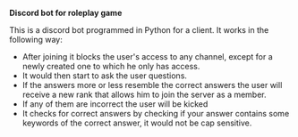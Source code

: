 **Discord bot for roleplay game**

This is a discord bot programmed in Python for a client.
It works in the following way:
- After joining it blocks the user's access to any channel, except for a newly created one to which he only has access.
- It would then start to ask the user questions.
- If the answers more or less resemble the correct answers the user will receive a new rank that allows him to join the server as a member.
- If any of them are incorrect the user will be kicked
- It checks for correct answers by checking if your answer contains some keywords of the correct answer, it would not be cap sensitive.
